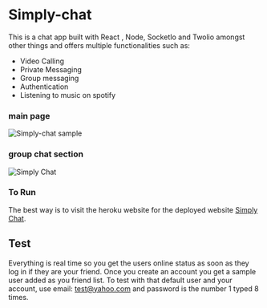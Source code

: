 # Simply-chat
This is a chat app built with  React , Node, SocketIo and Twolio amongst other things and offers multiple functionalities such as:

- Video Calling
- Private Messaging
- Group messaging
- Authentication
- Listening to music on spotify

### main page
![Simply-chat sample](https://user-images.githubusercontent.com/33573587/72227768-ae01fb80-3576-11ea-9c45-893c6c9bf21a.png
)

### group chat section
![Simply Chat](https://user-images.githubusercontent.com/33573587/75646102-d9bc6c00-5c1e-11ea-84b3-9392e7c3543f.png)

### To Run
The best way is to visit the heroku website for the deployed website  [Simply Chat](http://simplychatapp.herokuapp.com/).


## Test

Everything is real time so you get the users online status as soon as they log in if they are your friend. Once you create an account you get a sample user added as you friend list. To test with that default user and your account, use email: test@yahoo.com and password is the number 1 typed 8 times.
